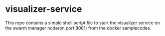 # visualizer-service
This repo contains a simple shell script file to start the visualizer service on the swarm manager node(on port 8081) from the docker samplecodes.
